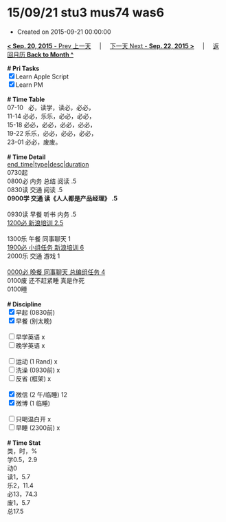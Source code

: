 # 15/09/21 stu3 mus74 was6

- Created on 2015-09-21 00:00:00

[**< Sep. 20, 2015** - Prev 上一天](/lifelogs/2015/09/d20.md) &nbsp; &nbsp; | &nbsp; &nbsp; [下一天 Next - **Sep. 22, 2015 >**](/lifelogs/2015/09/d22.md) &nbsp; &nbsp; |  &nbsp; &nbsp; [返回月历 **Back to Month ^**](/lifelogs/2015/09/index.md)
<br/><div><b># Pri Tasks</b></div><div><input checked="true" type="checkbox"/>Learn Apple Script</div><div><input checked="true" type="checkbox"/>Learn PM</div><div><br/></div><div><b># Time Table</b></div><div>07-10   必，读学，读必，必必，</div><div>11-14 必必，乐乐，必必，必必，</div><div>15-18 必必，必必，必必，必必，</div><div>19-22 乐乐，必必，必必，必必，</div><div>23-01 必必，废废。</div><div><br/></div><div><b># Time Detail</b></div><div><u>end_time|type|desc|duration</u></div><div>0730起</div><div>0800必 内务 总结 阅读 .5</div><div>0830读 交通 阅读 .5</div><div><b>0900学 交通 读《人人都是产品经理》 .5</b></div><div><br/></div><div>0930读 早餐 听书 内务 .5</div><div><u>1200必 新浪培训 2.5</u></div><div><br/></div><div>1300乐 午餐 同事聊天 1</div><div><u>1900必 小组任务 新浪培训 6</u></div><div>2000乐 交通 游戏 1</div><div><br/></div><div><u>0000必 晚餐 同事聊天 总编组任务 4</u></div><div>0100废 还不赶紧睡 真是作死</div><div>0100睡</div><div><br/></div><div><b># Discipline</b></div><div><input checked="true" type="checkbox"/>早起 (0830前)</div><div><input checked="true" type="checkbox"/>早餐 (别太晚)</div><div><br/></div><div><input type="checkbox"/>早学英语 x</div><div><input type="checkbox"/>晚学英语 x</div><div><br/></div><div><input type="checkbox"/>运动 (1 Rand) x</div><div><input type="checkbox"/>洗澡 (0930前) x</div><div><input type="checkbox"/>反省 (框架) x</div><div><br/></div><div><input checked="true" type="checkbox"/>微信 (2 午/临睡) 12</div><div><input checked="true" type="checkbox"/>微博 (1 临睡)</div><div><br/></div><div><input type="checkbox"/>只喝温白开 x</div><div><input type="checkbox"/>早睡 (2300前) x</div><div><br/></div><div><b># Time Stat</b></div><div>类，时，%</div><div>学0.5，2.9</div><div>动0</div><div>读1，5.7</div><div>乐2，11.4</div><div>必13，74.3</div><div>废1，5.7</div><div>总17.5</div>
